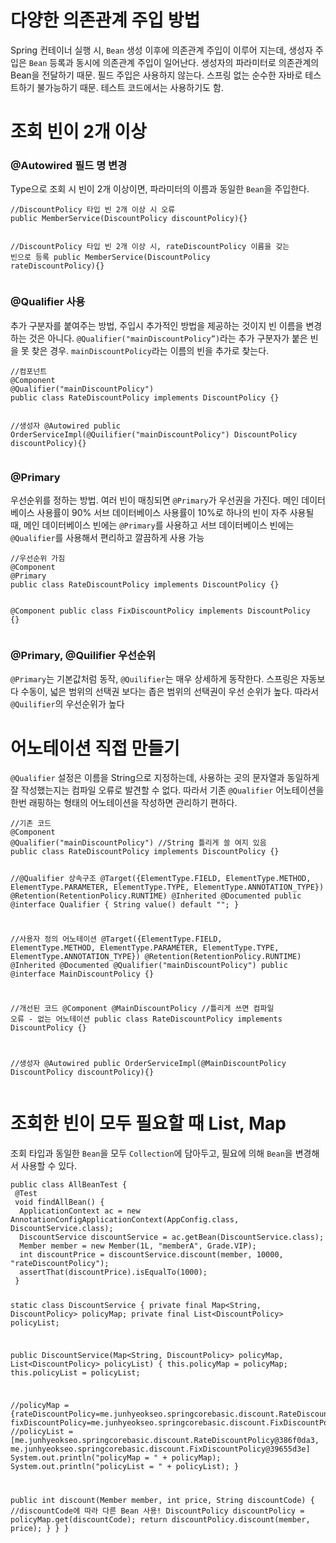 <h1 id="다양한-의존관계-주입-방법">다양한 의존관계 주입 방법</h1>
<p>Spring 컨테이너 실행 시, <code>Bean</code> 생성 이후에 의존관계 주입이 이루어 지는데, 생성자 주입은 <code>Bean</code> 등록과 동시에 의존관계 주입이 일어난다. 생성자의 파라미터로 의존관계의 Bean을 전달하기 때문.
필드 주입은 사용하지 않는다. 스프링 없는 순수한 자바로 테스트하기 불가능하기 때문. 테스트 코드에서는 사용하기도 함.</p>
<h1 id="조회-빈이-2개-이상">조회 빈이 2개 이상</h1>
<h3 id="autowired-필드-명-변경">@Autowired 필드 명 변경</h3>
<p>Type으로 조회 시 빈이 2개 이상이면, 파라미터의 이름과 동일한 <code>Bean</code>을 주입한다.</p>
<pre><code class="language-java">//DiscountPolicy 타입 빈 2개 이상 시 오류
public MemberService(DiscountPolicy discountPolicy){}

//DiscountPolicy 타입 빈 2개 이상 시, rateDiscountPolicy 이름을 갖는 빈으로 등록
public MemberService(DiscountPolicy rateDiscountPolicy){}</code></pre>
<h3 id="qualifier-사용">@Qualifier 사용</h3>
<p>추가 구분자를 붙여주는 방법, 주입시 추가적인 방법을 제공하는 것이지 빈 이름을 변경하는 것은 아니다.
<code>@Qualifier(&quot;mainDiscountPolicy”)</code>라는 추가 구분자가 붙은 빈을 못 찾은 경우. <code>mainDiscountPolicy</code>라는 이름의 빈을 추가로 찾는다.</p>
<pre><code class="language-java">//컴포넌트
@Component
@Qualifier(&quot;mainDiscountPolicy&quot;)
public class RateDiscountPolicy implements DiscountPolicy {}

//생성자
@Autowired
public OrderServiceImpl(@Quilifier(&quot;mainDiscountPolicy&quot;) DiscountPolicy discountPolicy){}</code></pre>
<h3 id="primary">@Primary</h3>
<p>우선순위를 정하는 방법. 여러 빈이 매칭되면 <code>@Primary</code>가  우선권을 가진다.
메인 데이터베이스 사용률이 90% 서브 데이터베이스 사용률이 10%로 하나의 빈이 자주 사용될 때, 
메인 데이터베이스 빈에는 <code>@Primary</code>를 사용하고 서브 데이터베이스 빈에는 <code>@Qualifier</code>를 사용해서 편리하고 깔끔하게 사용 가능</p>
<pre><code class="language-java">//우선순위 가짐 
@Component
@Primary
public class RateDiscountPolicy implements DiscountPolicy {}

@Component
public class FixDiscountPolicy implements DiscountPolicy {}</code></pre>
<h3 id="primary-quilifier-우선순위">@Primary, @Quilifier 우선순위</h3>
<p><code>@Primary</code>는 기본값처럼 동작, <code>@Quilifier</code>는 매우 상세하게 동작한다. 
스프링은 자동보다 수동이, 넓은 범위의 선택권 보다는 좁은 범위의 선택권이 우선 순위가 높다. 
따라서 <code>@Quilifier</code>의 우선순위가 높다</p>
<h1 id="어노테이션-직접-만들기">어노테이션 직접 만들기</h1>
<p><code>@Qualifier</code> 설정은 이름을 String으로 지정하는데, 사용하는 곳의 문자열과 동일하게 잘 작성했는지는 컴파일 오류로 발견할 수 없다. 
따라서 기존 <code>@Qualifier</code> 어노테이션을 한번 래핑하는 형태의 어노테이션을 작성하면 관리하기 편하다.</p>
<pre><code class="language-java">//기존 코드
@Component
@Qualifier(&quot;mainDiscountPolicy&quot;) //String 틀리게 쓸 여지 있음
public class RateDiscountPolicy implements DiscountPolicy {}

//@Qualifier 상속구조
@Target({ElementType.FIELD, ElementType.METHOD, ElementType.PARAMETER, ElementType.TYPE, ElementType.ANNOTATION_TYPE})
@Retention(RetentionPolicy.RUNTIME)
@Inherited
@Documented
public @interface Qualifier {
    String value() default &quot;&quot;;
}

//사용자 정의 어노테이션
@Target({ElementType.FIELD, ElementType.METHOD, ElementType.PARAMETER, ElementType.TYPE, ElementType.ANNOTATION_TYPE})
@Retention(RetentionPolicy.RUNTIME)
@Inherited
@Documented
@Qualifier(&quot;mainDiscountPolicy&quot;)
public @interface MainDiscountPolicy {}

//개선된 코드
@Component
@MainDiscountPolicy //틀리게 쓰면 컴파일 오류 - 없는 어노테이션
public class RateDiscountPolicy implements DiscountPolicy {}

//생성자
@Autowired
public OrderServiceImpl(@MainDiscountPolicy DiscountPolicy discountPolicy){}
</code></pre>
<h1 id="조회한-빈이-모두-필요할-때-list-map">조회한 빈이 모두 필요할 때 List, Map</h1>
<p>조회 타입과 동일한 <code>Bean</code>을 모두 <code>Collection</code>에 담아두고, 필요에 의해 <code>Bean</code>을 변경해서 사용할 수 있다.</p>
<pre><code class="language-java">public class AllBeanTest {
 @Test
 void findAllBean() {
  ApplicationContext ac = new AnnotationConfigApplicationContext(AppConfig.class, DiscountService.class);
  DiscountService discountService = ac.getBean(DiscountService.class);
  Member member = new Member(1L, &quot;memberA&quot;, Grade.VIP);
  int discountPrice = discountService.discount(member, 10000, &quot;rateDiscountPolicy&quot;);
  assertThat(discountPrice).isEqualTo(1000);
 }

 static class DiscountService {
  private final Map&lt;String, DiscountPolicy&gt; policyMap;
  private final List&lt;DiscountPolicy&gt; policyList;

  public DiscountService(Map&lt;String, DiscountPolicy&gt; policyMap, List&lt;DiscountPolicy&gt; policyList) {
   this.policyMap = policyMap;
   this.policyList = policyList;

   //policyMap = {rateDiscountPolicy=me.junhyeokseo.springcorebasic.discount.RateDiscountPolicy@386f0da3, fixDiscountPolicy=me.junhyeokseo.springcorebasic.discount.FixDiscountPolicy@39655d3e}
   //policyList = [me.junhyeokseo.springcorebasic.discount.RateDiscountPolicy@386f0da3, me.junhyeokseo.springcorebasic.discount.FixDiscountPolicy@39655d3e]
   System.out.println(&quot;policyMap = &quot; + policyMap);
   System.out.println(&quot;policyList = &quot; + policyList);
  }

  public int discount(Member member, int price, String discountCode) {
   //discountCode에 따라 다른 Bean 사용!
   DiscountPolicy discountPolicy = policyMap.get(discountCode);
   return discountPolicy.discount(member, price);
  }
 }
}</code></pre>